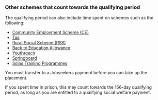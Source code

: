 ###  **Other schemes that count towards the qualifying period**

The qualifying period can also include time spent on schemes such as the
following:

  * [ Community Employment Scheme (CE) ](/en/employment/unemployment-and-redundancy/employment-support-schemes/community-employment-scheme/)
  * [ Tús ](/en/employment/unemployment-and-redundancy/employment-support-schemes/tus/)
  * [ Rural Social Scheme (RSS) ](/en/social-welfare/farming-and-fishing/rural-social-scheme/)
  * [ Back to Education Allowance ](/en/social-welfare/back-to-education/back-to-education-allowance/)
  * [ Youthreach ](/en/education/further-education-and-training/youthreach/)
  * [ Springboard ](/en/education/third-level-education/applying-to-college/springboard/)
  * [ Solas Training Programmes ](https://www.solas.ie/)

You must transfer to a Jobseekers payment before you can take up the
placement.

If you spent time in prison, this may count towards the 156-day qualifying
period, as long as you are entitled to a qualifying social welfare payment.
